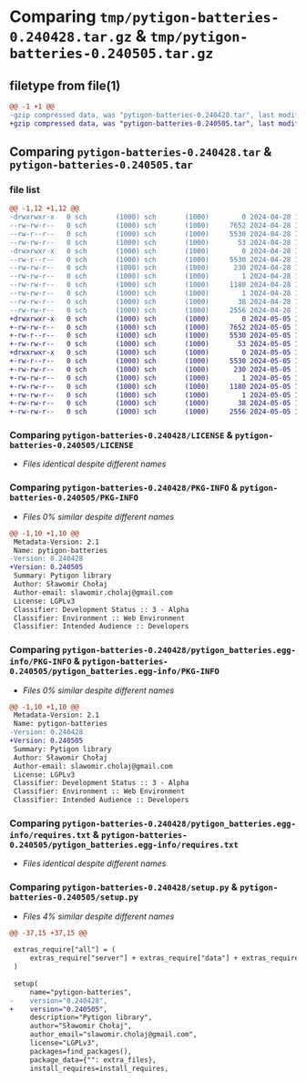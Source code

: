 # Comparing `tmp/pytigon-batteries-0.240428.tar.gz` & `tmp/pytigon-batteries-0.240505.tar.gz`

## filetype from file(1)

```diff
@@ -1 +1 @@
-gzip compressed data, was "pytigon-batteries-0.240428.tar", last modified: Sun Apr 28 17:14:12 2024, max compression
+gzip compressed data, was "pytigon-batteries-0.240505.tar", last modified: Sun May  5 11:47:48 2024, max compression
```

## Comparing `pytigon-batteries-0.240428.tar` & `pytigon-batteries-0.240505.tar`

### file list

```diff
@@ -1,12 +1,12 @@
-drwxrwxr-x   0 sch       (1000) sch       (1000)        0 2024-04-28 17:14:12.768771 pytigon-batteries-0.240428/
--rw-rw-r--   0 sch       (1000) sch       (1000)     7652 2024-04-28 17:09:48.000000 pytigon-batteries-0.240428/LICENSE
--rw-r--r--   0 sch       (1000) sch       (1000)     5530 2024-04-28 17:14:12.768771 pytigon-batteries-0.240428/PKG-INFO
--rw-rw-r--   0 sch       (1000) sch       (1000)       53 2024-04-28 17:09:48.000000 pytigon-batteries-0.240428/README.md
-drwxrwxr-x   0 sch       (1000) sch       (1000)        0 2024-04-28 17:14:12.760770 pytigon-batteries-0.240428/pytigon_batteries.egg-info/
--rw-r--r--   0 sch       (1000) sch       (1000)     5530 2024-04-28 17:14:12.000000 pytigon-batteries-0.240428/pytigon_batteries.egg-info/PKG-INFO
--rw-rw-r--   0 sch       (1000) sch       (1000)      230 2024-04-28 17:14:12.000000 pytigon-batteries-0.240428/pytigon_batteries.egg-info/SOURCES.txt
--rw-rw-r--   0 sch       (1000) sch       (1000)        1 2024-04-28 17:14:12.000000 pytigon-batteries-0.240428/pytigon_batteries.egg-info/dependency_links.txt
--rw-rw-r--   0 sch       (1000) sch       (1000)     1180 2024-04-28 17:14:12.000000 pytigon-batteries-0.240428/pytigon_batteries.egg-info/requires.txt
--rw-rw-r--   0 sch       (1000) sch       (1000)        1 2024-04-28 17:14:12.000000 pytigon-batteries-0.240428/pytigon_batteries.egg-info/top_level.txt
--rw-rw-r--   0 sch       (1000) sch       (1000)       38 2024-04-28 17:14:12.768771 pytigon-batteries-0.240428/setup.cfg
--rw-rw-r--   0 sch       (1000) sch       (1000)     2556 2024-04-28 17:09:48.000000 pytigon-batteries-0.240428/setup.py
+drwxrwxr-x   0 sch       (1000) sch       (1000)        0 2024-05-05 11:47:48.714277 pytigon-batteries-0.240505/
+-rw-rw-r--   0 sch       (1000) sch       (1000)     7652 2024-05-05 11:44:41.000000 pytigon-batteries-0.240505/LICENSE
+-rw-r--r--   0 sch       (1000) sch       (1000)     5530 2024-05-05 11:47:48.714277 pytigon-batteries-0.240505/PKG-INFO
+-rw-rw-r--   0 sch       (1000) sch       (1000)       53 2024-05-05 11:44:41.000000 pytigon-batteries-0.240505/README.md
+drwxrwxr-x   0 sch       (1000) sch       (1000)        0 2024-05-05 11:47:48.706277 pytigon-batteries-0.240505/pytigon_batteries.egg-info/
+-rw-r--r--   0 sch       (1000) sch       (1000)     5530 2024-05-05 11:47:48.000000 pytigon-batteries-0.240505/pytigon_batteries.egg-info/PKG-INFO
+-rw-rw-r--   0 sch       (1000) sch       (1000)      230 2024-05-05 11:47:48.000000 pytigon-batteries-0.240505/pytigon_batteries.egg-info/SOURCES.txt
+-rw-rw-r--   0 sch       (1000) sch       (1000)        1 2024-05-05 11:47:48.000000 pytigon-batteries-0.240505/pytigon_batteries.egg-info/dependency_links.txt
+-rw-rw-r--   0 sch       (1000) sch       (1000)     1180 2024-05-05 11:47:48.000000 pytigon-batteries-0.240505/pytigon_batteries.egg-info/requires.txt
+-rw-rw-r--   0 sch       (1000) sch       (1000)        1 2024-05-05 11:47:48.000000 pytigon-batteries-0.240505/pytigon_batteries.egg-info/top_level.txt
+-rw-rw-r--   0 sch       (1000) sch       (1000)       38 2024-05-05 11:47:48.714277 pytigon-batteries-0.240505/setup.cfg
+-rw-rw-r--   0 sch       (1000) sch       (1000)     2556 2024-05-05 11:44:41.000000 pytigon-batteries-0.240505/setup.py
```

### Comparing `pytigon-batteries-0.240428/LICENSE` & `pytigon-batteries-0.240505/LICENSE`

 * *Files identical despite different names*

### Comparing `pytigon-batteries-0.240428/PKG-INFO` & `pytigon-batteries-0.240505/PKG-INFO`

 * *Files 0% similar despite different names*

```diff
@@ -1,10 +1,10 @@
 Metadata-Version: 2.1
 Name: pytigon-batteries
-Version: 0.240428
+Version: 0.240505
 Summary: Pytigon library
 Author: Sławomir Chołaj
 Author-email: slawomir.cholaj@gmail.com
 License: LGPLv3
 Classifier: Development Status :: 3 - Alpha
 Classifier: Environment :: Web Environment
 Classifier: Intended Audience :: Developers
```

### Comparing `pytigon-batteries-0.240428/pytigon_batteries.egg-info/PKG-INFO` & `pytigon-batteries-0.240505/pytigon_batteries.egg-info/PKG-INFO`

 * *Files 0% similar despite different names*

```diff
@@ -1,10 +1,10 @@
 Metadata-Version: 2.1
 Name: pytigon-batteries
-Version: 0.240428
+Version: 0.240505
 Summary: Pytigon library
 Author: Sławomir Chołaj
 Author-email: slawomir.cholaj@gmail.com
 License: LGPLv3
 Classifier: Development Status :: 3 - Alpha
 Classifier: Environment :: Web Environment
 Classifier: Intended Audience :: Developers
```

### Comparing `pytigon-batteries-0.240428/pytigon_batteries.egg-info/requires.txt` & `pytigon-batteries-0.240505/pytigon_batteries.egg-info/requires.txt`

 * *Files identical despite different names*

### Comparing `pytigon-batteries-0.240428/setup.py` & `pytigon-batteries-0.240505/setup.py`

 * *Files 4% similar despite different names*

```diff
@@ -37,15 +37,15 @@
 
 extras_require["all"] = (
     extras_require["server"] + extras_require["data"] + extras_require["interface"]
 )
 
 setup(
     name="pytigon-batteries",
-    version="0.240428",
+    version="0.240505",
     description="Pytigon library",
     author="Sławomir Chołaj",
     author_email="slawomir.cholaj@gmail.com",
     license="LGPLv3",
     packages=find_packages(),
     package_data={"": extra_files},
     install_requires=install_requires,
```

